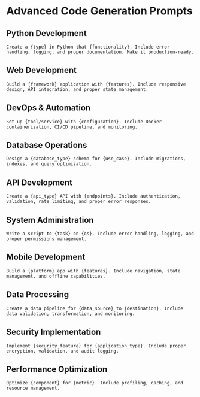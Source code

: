 # Advanced Code Generation Prompts

## Python Development
```
Create a {type} in Python that {functionality}. Include error handling, logging, and proper documentation. Make it production-ready.
```

## Web Development
```
Build a {framework} application with {features}. Include responsive design, API integration, and proper state management.
```

## DevOps & Automation
```
Set up {tool/service} with {configuration}. Include Docker containerization, CI/CD pipeline, and monitoring.
```

## Database Operations
```
Design a {database_type} schema for {use_case}. Include migrations, indexes, and query optimization.
```

## API Development
```
Create a {api_type} API with {endpoints}. Include authentication, validation, rate limiting, and proper error responses.
```

## System Administration
```
Write a script to {task} on {os}. Include error handling, logging, and proper permissions management.
```

## Mobile Development
```
Build a {platform} app with {features}. Include navigation, state management, and offline capabilities.
```

## Data Processing
```
Create a data pipeline for {data_source} to {destination}. Include data validation, transformation, and monitoring.
```

## Security Implementation
```
Implement {security_feature} for {application_type}. Include proper encryption, validation, and audit logging.
```

## Performance Optimization
```
Optimize {component} for {metric}. Include profiling, caching, and resource management.
```
